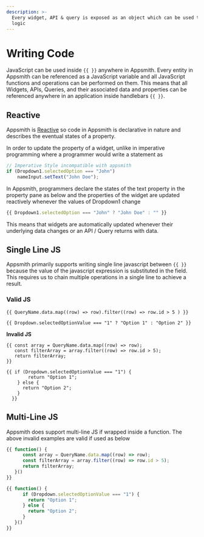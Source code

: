 ```yaml
---
description: >-
  Every widget, API & query is exposed as an object which can be used to write
  logic
---
```


# Writing Code

JavaScript can be used inside `{{ }}` anywhere in Appsmith. Every entity in Appsmith can be referenced as a JavaScript variable and all JavaScript functions and operations can be performed on them. This means that all Widgets, APIs, Queries, and their associated data and properties can be referenced anywhere in an application inside handlebars `{{ }}`.

## Reactive

Appsmith is [Reactive](https://en.wikipedia.org/wiki/Reactive_programming) so code in Appsmith is declarative in nature and describes the eventual states of a property.

In order to update the property of a widget, unlike in imperative programming where a programmer would write a statement as

```javascript
// Imperative Style incompatible with appsmith
if (Dropdown1.selectedOption === "John")
    nameInput.setText("John Doe");
```

In Appsmith, programmers declare the states of the text property in the property pane as below and the properties of the widget are updated reactively whenever the values of Dropdown1 change

```javascript
{{ Dropdown1.selectedOption === "John" ? "John Doe" : "" }}
```

This means that widgets are automatically updated whenever their underlying data changes or an API / Query returns with data.

## Single Line JS

Appsmith primarily supports writing single line javascript between `{{ }}` because the value of the javascript expression is substituted in the field. This requires us to chain multiple operations in a single line to achieve a result.

### Valid JS

```text
{{ QueryName.data.map((row) => row).filter((row) => row.id > 5 ) }}
```

```text
{{ Dropdown.selectedOptionValue === "1" ? "Option 1" : "Option 2" }}
```

**Invalid JS**

```text
{{ const array = QueryName.data.map((row) => row);
   const filterArray = array.filter((row) => row.id > 5);
   return filterArray;
}}
```

```text
{{ if (Dropdown.selectedOptionValue === "1") {
        return "Option 1";
    } else {
      return "Option 2";
    }
  }}
```

## Multi-Line JS

Appsmith does support multi-line JS if wrapped inside a function. The above invalid examples are valid if used as below

```javascript
{{ function() {
      const array = QueryName.data.map((row) => row);
      const filterArray = array.filter((row) => row.id > 5);
      return filterArray;
   }()
}}
```

```javascript
{{ function() {
      if (Dropdown.selectedOptionValue === "1") {
        return "Option 1";
      } else {
        return "Option 2";
      }
   }()
}}
```

